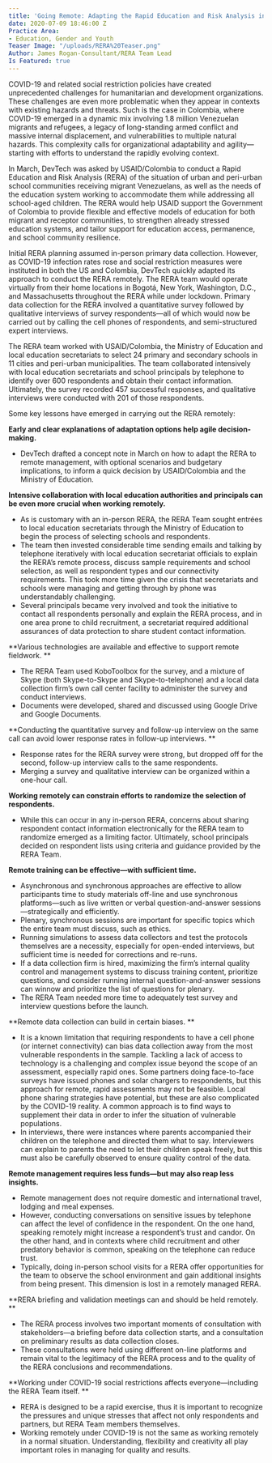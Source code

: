 ```yaml
---
title: 'Going Remote: Adapting the Rapid Education and Risk Analysis in Columbia'
date: 2020-07-09 18:46:00 Z
Practice Area:
- Education, Gender and Youth
Teaser Image: "/uploads/RERA%20Teaser.png"
Author: James Rogan-Consultant/RERA Team Lead
Is Featured: true
---
```


COVID-19 and related social restriction policies have created unprecedented challenges for humanitarian and development organizations.  These challenges are even more problematic when they appear in contexts with existing hazards and threats. Such is the case in Colombia, where COVID-19 emerged in a dynamic mix involving 1.8 million Venezuelan migrants and refugees, a legacy of long-standing armed conflict and massive internal displacement, and vulnerabilities to multiple natural hazards.  This complexity calls for organizational adaptability and agility—starting with efforts to understand the rapidly evolving context. 

In March, DevTech was asked by USAID/Colombia to conduct a Rapid Education and Risk Analysis (RERA) of the situation of urban and peri-urban school communities receiving migrant Venezuelans, as well as the needs of the education system working to accommodate them while addressing all school-aged children. The RERA would help USAID support the Government of Colombia to provide flexible and effective models of education for both migrant and receptor communities, to strengthen already stressed education systems, and tailor support for education access, permanence, and school community resilience.  

Initial RERA planning assumed in-person primary data collection. However, as COVID-19 infection rates rose and social restriction measures were instituted in both the US and Colombia, DevTech quickly adapted its approach to conduct the RERA remotely. The RERA team would operate virtually from their home locations in Bogotá, New York, Washington, D.C., and Massachusetts throughout the RERA while under lockdown. Primary data collection for the RERA involved a quantitative survey followed by qualitative interviews of survey respondents—all of which would now be carried out by calling the cell phones of respondents, and semi-structured expert interviews. 

The RERA team worked with USAID/Colombia, the Ministry of Education and local education secretariats to select 24 primary and secondary schools in 11 cities and peri-urban municipalities.  The team collaborated intensively with local education secretariats and school principals by telephone to identify over 600 respondents and obtain their contact information.  Ultimately, the survey recorded 457 successful responses, and qualitative interviews were conducted with 201 of those respondents. 

Some key lessons have emerged in carrying out the RERA remotely: 

**Early and clear explanations of adaptation options help agile decision-making.**
* DevTech drafted a concept note in March on how to adapt the RERA to remote management, with optional scenarios and budgetary implications, to inform a quick decision by USAID/Colombia and the Ministry of Education. 

**Intensive collaboration with local education authorities and principals can be even more crucial when working remotely.**
* As is customary with an in-person RERA, the RERA Team sought entrées to local education secretariats through the Ministry of Education to begin the process of selecting schools and respondents. 
* The team then invested considerable time sending emails and talking by telephone iteratively with local education secretariat officials to explain the RERA’s remote process, discuss sample requirements and school selection, as well as respondent types and our connectivity requirements. This took more time given the crisis that secretariats and schools were managing and getting through by phone was understandably challenging. 
* Several principals became very involved and took the initiative to contact all respondents personally and explain the RERA process, and in one area prone to child recruitment, a secretariat required additional assurances of data protection to share student contact information. 

**Various technologies are available and effective to support remote fieldwork. **
* The RERA Team used KoboToolbox for the survey, and a mixture of Skype (both Skype-to-Skype and Skype-to-telephone) and a local data collection firm’s own call center facility to administer the survey and conduct interviews. 
* Documents were developed, shared and discussed using Google Drive and Google Documents.   

**Conducting the quantitative survey and follow-up interview on the same call can avoid lower response rates in follow-up interviews. **
* Response rates for the RERA survey were strong, but dropped off for the second, follow-up interview calls to the same respondents.  
* Merging a survey and qualitative interview can be organized within a one-hour call. 

**Working remotely can constrain efforts to randomize the selection of respondents.**
* While this can occur in any in-person RERA, concerns about sharing respondent contact information electronically for the RERA team to randomize emerged as a limiting factor. Ultimately, school principals decided on respondent lists using criteria and guidance provided by the RERA Team. 

**Remote training can be effective—with sufficient time.** 
* Asynchronous and synchronous approaches are effective to allow participants time to study materials off-line and use synchronous platforms—such as live written or verbal question-and-answer sessions—strategically and efficiently. 
* Plenary, synchronous sessions are important for specific topics which the entire team must discuss, such as ethics. 
* Running simulations to assess data collectors and test the protocols themselves are a necessity, especially for open-ended interviews, but sufficient time is needed for corrections and re-runs. 
* If a data collection firm is hired, maximizing the firm’s internal quality control and management systems to discuss training content, prioritize questions, and consider running internal question-and-answer sessions can winnow and prioritize the list of questions for plenary. 
* The RERA Team needed more time to adequately test survey and interview questions before the launch. 

**Remote data collection can build in certain biases. ** 
* It is a known limitation that requiring respondents to have a cell phone (or internet connectivity) can bias data collection away from the most vulnerable respondents in the sample. Tackling a lack of access to technology is a challenging and complex issue beyond the scope of an assessment, especially rapid ones. Some partners doing face-to-face surveys have issued phones and solar chargers to respondents, but this approach for remote, rapid assessments may not be feasible. Local phone sharing strategies have potential, but these are also complicated by the COVID-19 reality. A common approach is to find ways to supplement their data in order to infer the situation of vulnerable populations. 
* In interviews, there were instances where parents accompanied their children on the telephone and directed them what to say. Interviewers can explain to parents the need to let their children speak freely, but this must also be carefully observed to ensure quality control of the data. 

**Remote management requires less funds—but may also reap less insights.**
* Remote management does not require domestic and international travel, lodging and meal expenses. 
* However, conducting conversations on sensitive issues by telephone can affect the level of confidence in the respondent.  On the one hand, speaking remotely might increase a respondent’s trust and candor. On the other hand, and in contexts where child recruitment and other predatory behavior is common, speaking on the telephone can reduce trust. 
* Typically, doing in-person school visits for a RERA offer opportunities for the team to observe the school environment and gain additional insights from being present.  This dimension is lost in a remotely managed RERA. 

**RERA briefing and validation meetings can and should be held remotely. **
* The RERA process involves two important moments of consultation with stakeholders—a briefing before data collection starts, and a consultation on preliminary results as data collection closes.
* These consultations were held using different on-line platforms and remain vital to the legitimacy of the RERA process and to the quality of the RERA conclusions and recommendations.  

**Working under COVID-19 social restrictions affects everyone—including the RERA Team itself. ** 
* RERA is designed to be a rapid exercise, thus it is important to recognize the pressures and unique stresses that affect not only respondents and partners, but RERA Team members themselves.  
* Working remotely under COVID-19 is not the same as working remotely in a normal situation. Understanding, flexibility and creativity all play important roles in managing for quality and results. 

